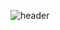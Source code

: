 ![header](https://capsule-render.vercel.app/api?type=venom&color=gradient&customColorList=2,2,4,4,14,21,24&height=200&text=Hye's%20Github!-nl-&fontSize=50&desc=STUDIO%20FRONTIER💫&fontAlign=50&capsule_render&animation=fadeIn)
